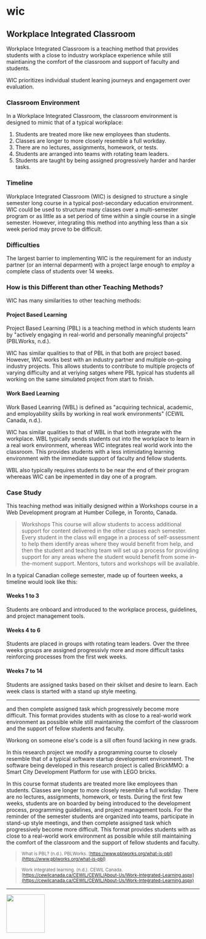 # wic

<style>@import url("//readme.codeadam.ca/readme.css");</style>

## Workplace Integrated Classroom

Workplace Integrated Classroom is a teaching method that provides students with a close to industry workplace experience while still maintianing the comfort of the classroom and support of faculty and students.

WIC prioritizes individual student leaning journeys and engagement over evaluation.

### Classroom Environment

In a Workplace Integrated Classroom, the classroom environment is designed to mimic that of a typical workplace:

1. Students are treated more like new employees than students.
2. Classes are longer to more closely resemble a full workday.
3. There are no lectures, assignments, homework, or tests.
4. Students are arranged into teams with rotating team leaders.
5. Students are taught by  being assigned progressively harder and harder tasks.

### Timeline

Workplace Integrated Classroom (WIC) is designed to structure a single semester long course in a typical post-secondary education environment. WIC could be used to structure many classes over a multi-semester program or as little as a set period of time within a single course in a single semester. However, integrating this method into anything less than a six week period may prove to be difficult. 

### Difficulties

The largest barrier to implementing WIC is the requirement for an industy partner (or an internal deparment) with a project large enough to *employ* a complete class of students over 14 weeks. 

### How is this Different than other Teaching Methods?

WIC has many similarities to other teaching methods:

#### Project Based Learning

Project Based Learning (PBL) is a teaching method in which students learn by "actively engaging in real-world and personally meaningful projects" (PBLWorks, n.d.). 

WIC has similar qualities to that of PBL in that both are project based. However, WIC works best with an industry partner and multiple on-going industry projects. This allows students to contribute to multiple projects of varying difficulty and at veriying satges where PBL typical has students all working on the same simulated project from start to finish.

#### Work Baed Learning 

Work Based Leanring (WBL) is defined as "acquiring technical, academic, and employability skills by working in real work environments" (CEWIL Canada, n.d.).

WIC has similar qualities to that of WBL in that both integrate with the workplace. WBL typically sends students out into the workplace to learn in a real work environment, whereas WIC integrates real world work into the classroom. This provides students with a less intimidating learning environment with the immediate support of faculty and fellow students. 

WBL also typically requires students to be near the end of their program whereaas WIC can be inpemented in day one of a program.

### Case Study

This teaching method was initially designed within a Workshops course in a Web Development program at Humber College, in Toronto, Canada.

> Workshops
> This course will allow students to access additional support for content delivered in the other classes each semester. Every student in the class will engage in a process of self-assessment to help them identify areas where they would benefit from help, and then the student and teaching team will set up a process for providing support for any areas where the student would benefit from some in-the-moment support. Mentors, tutors and workshops will be available.


In a typical Canadian college semester, made up of fourteen weeks, a timeline would look like this:

#### Weeks 1 to 3

Students are onboard and introduced to the workplace process, guidelines, and project management tools.

#### Weeks 4 to 6

Students are placed in groups with rotating team leaders. Over the three weeks groups are assigned progressivly more and more difficult tasks reinforcing processes from the first wek weeks. 

#### Weeks 7 to 14

Students are assigned tasks based on their skilset and desire to learn. Each week class is started with a stand up style meeting. 

***

and then complete assigned task which progressively become more difficult. This format provides students with as close to a real-world work environment as possible while still maintaining the comfort of the classroom and the support of fellow students and faculty.

Workong on someone else's code is a sill often found lacking in new grads.


In this research project we modify a programming course to closely resemble that of a typical software startup development environment. The software being developed in this research project is called BrickMMO: a Smart City Development Platform for use with LEGO bricks. 

In this course format students are treated more like employees than students. Classes are longer to more closely resemble a full workday. There are no lectures, assignments, homework, or tests. During the first few weeks, students are on boarded by being introduced to the development process, programming guidelines, and project management tools. For the reminder of the semester students are organized into teams, participate in stand-up style meetings, and then complete assigned task which progressively become more difficult. This format provides students with as close to a real-world work environment as possible while still maintaining the comfort of the classroom and the support of fellow students and faculty.


> <small>What is PBL? (n.d.). PBLWorks. [https://www.pblworks.org/what-is-pbl](https://www.pblworks.org/what-is-pbl)</small>

> <small>Work integrated learning. (n.d.). CEWIL Canada. [https://cewilcanada.ca/CEWIL/CEWIL/About-Us/Work-Integrated-Learning.aspx](https://cewilcanada.ca/CEWIL/CEWIL/About-Us/Work-Integrated-Learning.aspx)</small>  

---

<a href="https://brickmmo.com">
<img src="https://brickmmo.com/images/brickmmo-logo-horizontal.jpg" width="100">
</a>
